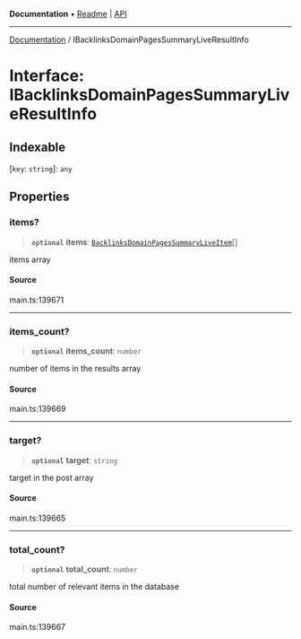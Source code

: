 **Documentation** • [Readme](../README.md) \| [API](../globals.md)

***

[Documentation](../README.md) / IBacklinksDomainPagesSummaryLiveResultInfo

# Interface: IBacklinksDomainPagesSummaryLiveResultInfo

## Indexable

 \[`key`: `string`\]: `any`

## Properties

### items?

> **`optional`** **items**: [`BacklinksDomainPagesSummaryLiveItem`](../classes/BacklinksDomainPagesSummaryLiveItem.md)[]

items array

#### Source

main.ts:139671

***

### items\_count?

> **`optional`** **items\_count**: `number`

number of items in the results array

#### Source

main.ts:139669

***

### target?

> **`optional`** **target**: `string`

target in the post array

#### Source

main.ts:139665

***

### total\_count?

> **`optional`** **total\_count**: `number`

total number of relevant items in the database

#### Source

main.ts:139667
